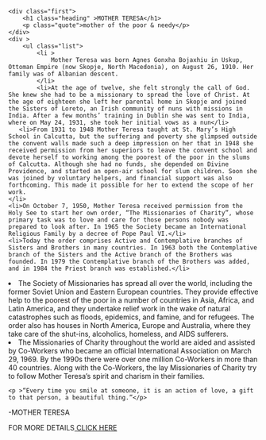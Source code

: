 <!DOCTYPE html>
<html lang="en">
<head>
    <title>TRIBUTE PAGE</title>
    <meta name="viewport" charaset="UTF-8">
    <link rel="stylesheet" href="styles.css">
</head>
<body >  

    <div class="first">
        <h1 class="heading" >MOTHER TERESA</h1>
        <p class="quote">mother of the poor & needy</p>
    </div>
    <div >
        <ul class="list">
            <li >
                Mother Teresa was born Agnes Gonxha Bojaxhiu in Uskup, Ottoman Empire (now Skopje, North Macedonia), on August 26, 1910. Her family was of Albanian descent.
            </li>
            <li>At the age of twelve, she felt strongly the call of God. She knew she had to be a missionary to spread the love of Christ. At the age of eighteen she left her parental home in Skopje and joined the Sisters of Loreto, an Irish community of nuns with missions in India. After a few months’ training in Dublin she was sent to India, where on May 24, 1931, she took her initial vows as a nun</li>
       <li>From 1931 to 1948 Mother Teresa taught at St. Mary’s High School in Calcutta, but the suffering and poverty she glimpsed outside the convent walls made such a deep impression on her that in 1948 she received permission from her superiors to leave the convent school and devote herself to working among the poorest of the poor in the slums of Calcutta. Although she had no funds, she depended on Divine Providence, and started an open-air school for slum children. Soon she was joined by voluntary helpers, and financial support was also forthcoming. This made it possible for her to extend the scope of her work.
    </li>
    <li>On October 7, 1950, Mother Teresa received permission from the Holy See to start her own order, “The Missionaries of Charity”, whose primary task was to love and care for those persons nobody was prepared to look after. In 1965 the Society became an International Religious Family by a decree of Pope Paul VI.</li>
    <li>Today the order comprises Active and Contemplative branches of Sisters and Brothers in many countries. In 1963 both the Contemplative branch of the Sisters and the Active branch of the Brothers was founded. In 1979 the Contemplative branch of the Brothers was added, and in 1984 the Priest branch was established.</li>
  <li>The Society of Missionaries has spread all over the world, including the former Soviet Union and Eastern European countries. They provide effective help to the poorest of the poor in a number of countries in Asia, Africa, and Latin America, and they undertake relief work in the wake of natural catastrophes such as floods, epidemics, and famine, and for refugees. The order also has houses in North America, Europe and Australia, where they take care of the shut-ins, alcoholics, homeless, and AIDS sufferers.
</li>  
<li>The Missionaries of Charity throughout the world are aided and assisted by Co-Workers who became an official International Association on March 29, 1969. By the 1990s there were over one million Co-Workers in more than 40 countries. Along with the Co-Workers, the lay Missionaries of Charity try to follow Mother Teresa’s spirit and charism in their families.</li>
</ul>
    </div>
    <div class="words">
    
    <p >“Every time you smile at someone, it is an action of love, a gift to that person, a beautiful thing.”</p>
   <p class="saidby">-MOTHER TERESA</p>
</div>
    <div class="details">
<p>FOR MORE DETAILS<a href="https://en.wikipedia.org/wiki/Mother_Teresa"> CLICK HERE</a></p>
    </div>
</body>
</html>
